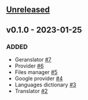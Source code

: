 ## [Unreleased](https://github.com/faissaloux/geranslator/compare/v0.1.0...main)

## v0.1.0 - 2023-01-25
### ADDED
- Geranslator [#7](https://github.com/faissaloux/geranslator/pull/7)
- Provider [#6](https://github.com/faissaloux/geranslator/pull/6)
- Files manager [#5](https://github.com/faissaloux/geranslator/pull/5)
- Google provider [#4](https://github.com/faissaloux/geranslator/pull/4)
- Languages dictionary [#3](https://github.com/faissaloux/geranslator/pull/3)
- Translator [#2](https://github.com/faissaloux/geranslator/pull/2)
